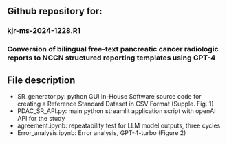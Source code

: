 ## Github repository for:
### kjr-ms-2024-1228.R1  
### Conversion of bilingual free-text pancreatic cancer radiologic reports to NCCN structured reporting templates using GPT-4  

## File description  
 - SR_generator.py: python GUI In-House Software source code for creating a Reference Standard Dataset in CSV Format (Supple. Fig. 1)  
 - PDAC_SR_API.py: main python streamlit application script with openAI API for the study  
 - agreement.ipynb: repeatability test for LLM model outputs, three cycles  
 - Error_analysis.ipynb: Error analysis, GPT-4-turbo (Figure 2)  
